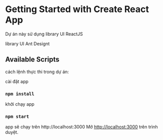 # Getting Started with Create React App
Dự án này sử dụng 
library UI  ReactJS

library UI Ant Designt

## Available Scripts

cách lệnh thực thi trong dự án:

cài đặt app
### `npm install`

khởi chạy app 

### `npm start`

app sẽ chạy trên http://localhost:3000
Mở [http://localhost:3000](http://localhost:3000) trên trình duyệt.

